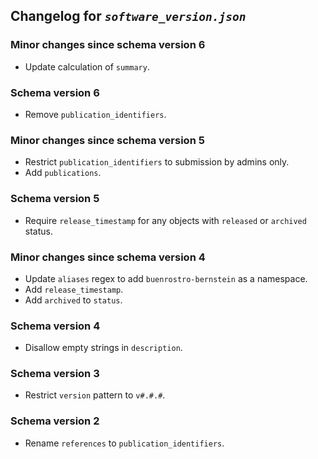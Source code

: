 ## Changelog for *`software_version.json`*

### Minor changes since schema version 6

* Update calculation of `summary`.

### Schema version 6

* Remove `publication_identifiers`.

### Minor changes since schema version 5

* Restrict `publication_identifiers` to submission by admins only.
* Add `publications`.

### Schema version 5

* Require `release_timestamp` for any objects with `released` or `archived` status.

### Minor changes since schema version 4

* Update `aliases` regex to add `buenrostro-bernstein` as a namespace.
* Add `release_timestamp`.
* Add `archived` to `status`.

### Schema version 4

* Disallow empty strings in `description`.

### Schema version 3

* Restrict `version` pattern to `v#.#.#`.

### Schema version 2

* Rename `references` to `publication_identifiers`.
